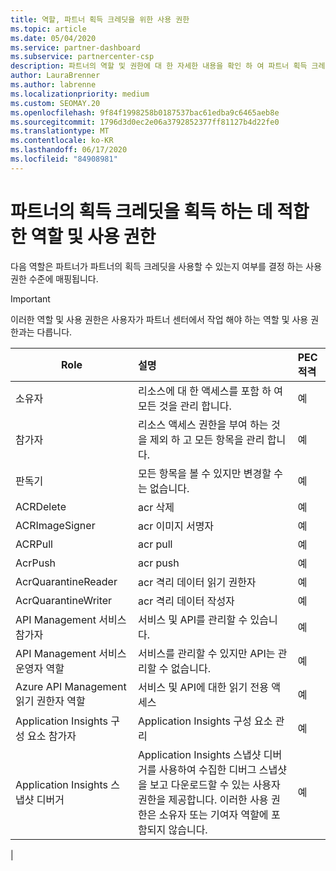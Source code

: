 ```yaml
---
title: 역할, 파트너 획득 크레딧을 위한 사용 권한
ms.topic: article
ms.date: 05/04/2020
ms.service: partner-dashboard
ms.subservice: partnercenter-csp
description: 파트너의 역할 및 권한에 대 한 자세한 내용을 확인 하 여 파트너 획득 크레딧을 받을 수 있습니다. 이러한 작업은 파트너 센터에서 작업 하는 역할과 다릅니다.
author: LauraBrenner
ms.author: labrenne
ms.localizationpriority: medium
ms.custom: SEOMAY.20
ms.openlocfilehash: 9f84f1998258b0187537bac61edba9c6465aeb8e
ms.sourcegitcommit: 1796d3d0ec2e06a3792852377ff81127b4d22fe0
ms.translationtype: MT
ms.contentlocale: ko-KR
ms.lasthandoff: 06/17/2020
ms.locfileid: "84908981"
---
```

# <a name="roles-and-permissions-eligible-to-earn-partner-earned-credit"></a>파트너의 획득 크레딧을 획득 하는 데 적합 한 역할 및 사용 권한

다음 역할은 파트너가 파트너의 획득 크레딧을 사용할 수 있는지 여부를 결정 하는 사용 권한 수준에 매핑됩니다.

>[!Important]
>이러한 역할 및 사용 권한은 사용자가 파트너 센터에서 작업 해야 하는 역할 및 사용 권한과는 다릅니다.

|**Role**   |**설명**   |**PEC 적격**   |
|-----------------|:------------------|:--------------|
|소유자  |리소스에 대 한 액세스를 포함 하 여 모든 것을 관리 합니다.|예|
|참가자 |리소스 액세스 권한을 부여 하는 것을 제외 하 고 모든 항목을 관리 합니다.|예|
|판독기|모든 항목을 볼 수 있지만 변경할 수는 없습니다.|예|
|ACRDelete|acr 삭제|예|
|ACRImageSigner|acr 이미지 서명자|예|
|ACRPull|acr pull|예|
|AcrPush|acr push|예|
|AcrQuarantineReader|acr 격리 데이터 읽기 권한자|예|
|AcrQuarantineWriter| acr 격리 데이터 작성자|예|
|API Management 서비스 참가자|서비스 및 API를 관리할 수 있습니다.|예|
|API Management 서비스 운영자 역할|서비스를 관리할 수 있지만 API는 관리할 수 없습니다.|예|
|Azure API Management 읽기 권한자 역할|서비스 및 API에 대한 읽기 전용 액세스|예|
|Application Insights 구성 요소 참가자|Application Insights 구성 요소 관리|예|
|Application Insights 스냅샷 디버거|Application Insights 스냅샷 디버거를 사용하여 수집한 디버그 스냅샷을 보고 다운로드할 수 있는 사용자 권한을 제공합니다. 이러한 사용 권한은 소유자 또는 기여자 역할에 포함되지 않습니다.|예|
|